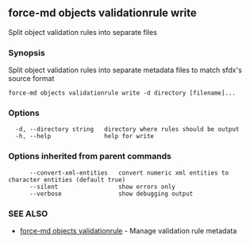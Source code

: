 ## force-md objects validationrule write

Split object validation rules into separate files

### Synopsis

Split object validation rules into separate metadata files to match sfdx's source format

```
force-md objects validationrule write -d directory [filename]...
```

### Options

```
  -d, --directory string   directory where rules should be output
  -h, --help               help for write
```

### Options inherited from parent commands

```
      --convert-xml-entities   convert numeric xml entities to character entities (default true)
      --silent                 show errors only
      --verbose                show debugging output
```

### SEE ALSO

* [force-md objects validationrule](force-md_objects_validationrule.md)	 - Manage validation rule metadata

